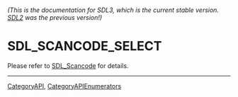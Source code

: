 ###### (This is the documentation for SDL3, which is the current stable version. [SDL2](https://wiki.libsdl.org/SDL2/) was the previous version!)
# SDL_SCANCODE_SELECT

Please refer to [SDL_Scancode](SDL_Scancode) for details.

----
[CategoryAPI](CategoryAPI), [CategoryAPIEnumerators](CategoryAPIEnumerators)

